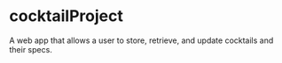 # cocktailProject
A web app that allows a user to store, retrieve, and update cocktails and their specs.
